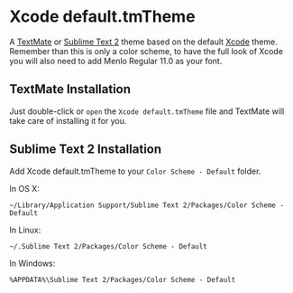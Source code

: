 # Xcode default.tmTheme

A [TextMate][] or [Sublime Text 2][] theme based on the default [Xcode][] theme. Remember than this is only a color scheme, to have the full look of Xcode you will also need to add Menlo Regular 11.0 as your font.

## TextMate Installation

Just double-click or `open` the `Xcode default.tmTheme` file and TextMate will take care of installing it for you.

## Sublime Text 2 Installation

Add Xcode default.tmTheme to your `Color Scheme - Default` folder.

In OS X:

`~/Library/Application Support/Sublime Text 2/Packages/Color Scheme - Default`

In Linux:

`~/.Sublime Text 2/Packages/Color Scheme - Default`

In Windows:

`%APPDATA%\Sublime Text 2/Packages/Color Scheme - Default`

[xcode]: http://developer.apple.com/technologies/tools/xcode.html
[textmate]: http://macromates.com/
[Sublime Text 2]: http://www.sublimetext.com/2
